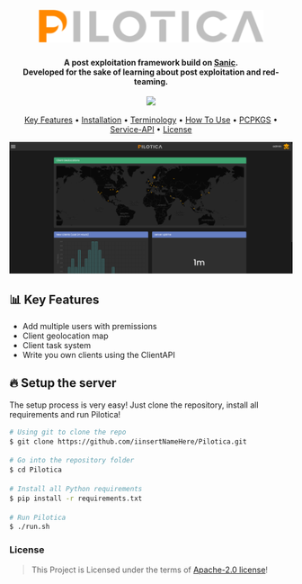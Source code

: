 
<h1 align="center">
  <br>
  <img src="static/logo.svg" width=400>
  <br>
</h1>

<h4 align="center">A post exploitation framework build on <a href="https://sanic.dev">Sanic</a>.<br>Developed for the sake of learning about post exploitation and red-teaming.</h4>

<p align="center">
  <a href="https://opensource.org/licenses/Apache-2.0"><img src="https://img.shields.io/badge/License-Apache_2.0-blue.svg"></a>
</p>

<p align="center">
  <a href="#-key-features">Key Features</a> •
  <a href="#-installation">Installation</a> •
  <a href="#-terminology">Terminology</a> •
  <a href="#-how-to-use">How To Use</a> •
  <a href="#-pcpkgs">PCPKGS</a> •
  <a href="#-service-api">Service-API</a> •
  <a href="#-license">License</a>
</p>

<p align="center">
    <img src="./docs/showcase.png" width="600">
</p>

## 📊 Key Features
* Add multiple users with premissions
* Client geolocation map
* Client task system
* Write you own clients using the ClientAPI

## 🔥 Setup the server

The setup process is very easy!
Just clone the repository, install all requirements and run Pilotica!

```bash
# Using git to clone the repo
$ git clone https://github.com/iinsertNameHere/Pilotica.git

# Go into the repository folder
$ cd Pilotica

# Install all Python requirements
$ pip install -r requirements.txt

# Run Pilotica
$ ./run.sh
```

### License

>This Project is Licensed under the terms of [Apache-2.0 license](LICENCE)!

